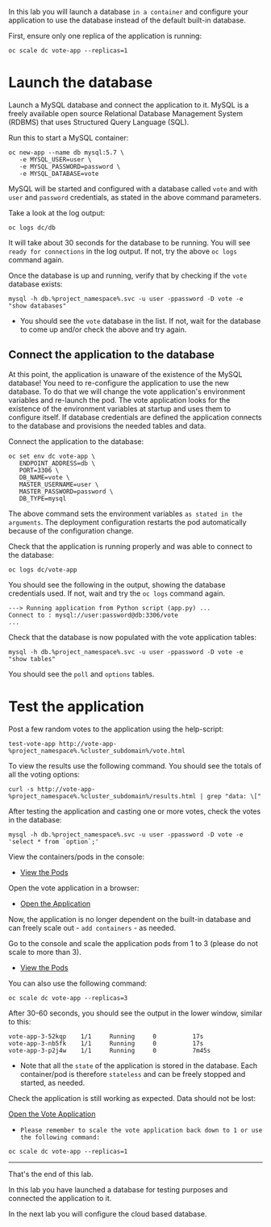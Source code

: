 In this lab you will launch a database ``in a container`` and configure your application to use the database instead of the default built-in database.

First, ensure only one replica of the application is running:

```execute
oc scale dc vote-app --replicas=1
```

# Launch the database 

Launch a MySQL database and connect the application to it.  MySQL is a freely available open source Relational Database Management System (RDBMS) that uses Structured Query Language (SQL). 

Run this to start a MySQL container:

```execute
oc new-app --name db mysql:5.7 \
   -e MYSQL_USER=user \
   -e MYSQL_PASSWORD=password \
   -e MYSQL_DATABASE=vote 
```

MySQL will be started and configured with a database called ``vote`` and with ``user`` and `password` credentials, as stated in the above command parameters. 

Take a look at the log output:

```execute
oc logs dc/db
```

It will take about 30 seconds for the database to be running.  You will see `ready for connections` in the log output.  If not, try the above ``oc logs`` command again. 

Once the database is up and running, verify that by checking if the ``vote`` database exists:

```execute
mysql -h db.%project_namespace%.svc -u user -ppassword -D vote -e "show databases"
```

- You should see the ``vote`` database in the list.  If not, wait for the database to come up and/or check the above and try again. 

## Connect the application to the database 

At this point, the application is unaware of the existence of the MySQL database!  You need to re-configure the application to use the new database. 
To do that we will change the vote application's environment variables and re-launch the pod.  The vote application looks for the existence of the environment variables at startup and uses them to configure itself.  If database credentials are defined the application connects to the database and provisions the needed tables and data. 

Connect the application to the database:

```execute
oc set env dc vote-app \
   ENDPOINT_ADDRESS=db \
   PORT=3306 \
   DB_NAME=vote \
   MASTER_USERNAME=user \
   MASTER_PASSWORD=password \
   DB_TYPE=mysql
```

The above command sets the environment variables `as stated in the arguments`. The deployment configuration restarts the pod automatically because of the configuration change.

Check that the application is running properly and was able to connect to the database:

```execute
oc logs dc/vote-app 
```

You should see the following in the output, showing the database credentials used.  If not, wait and try the ``oc logs`` command again.

```
---> Running application from Python script (app.py) ...
Connect to : mysql://user:password@db:3306/vote
...
```

Check that the database is now populated with the vote application tables:

<!--
POD=`oc get pods --selector app=workspace -o jsonpath='{.items[?(@.status.phase=="Running")].metadata.name}'`; echo $POD

kubectl get pods --field-selector=status.phase=Running -o name
-->

```execute
mysql -h db.%project_namespace%.svc -u user -ppassword -D vote -e "show tables"
```

You should see the  ``poll`` and ``options`` tables. 

<!--
```
POD=`oc get pods --selector app=workspace -o jsonpath='{.items[?(@.status.phase=="Running")].metadata.name}'`; echo $POD
```
-->

# Test the application 

Post a few random votes to the application using the help-script:

```execute 
test-vote-app http://vote-app-%project_namespace%.%cluster_subdomain%/vote.html
```

To view the results use the following command. You should see the totals of all the voting options:

```execute 
curl -s http://vote-app-%project_namespace%.%cluster_subdomain%/results.html | grep "data: \["
```

After testing the application and casting one or more votes, check the votes in the database: 


```execute
mysql -h db.%project_namespace%.svc -u user -ppassword -D vote -e 'select * from `option`;'
```

View the containers/pods in the console:

* [View the Pods](%console_url%/k8s/ns/%project_namespace%/pods) 

Open the vote application in a browser: 

* [Open the Application](http://vote-app-%project_namespace%.%cluster_subdomain%/) 



Now, the application is no longer dependent on the built-in database and can freely scale out - `add containers` - as needed. 

Go to the console and scale the application pods from 1 to 3 (please do not scale to more than 3). 

* [View the Pods](%console_url%/k8s/ns/%project_namespace%/pods) 

You can also use the following command:

```execute
oc scale dc vote-app --replicas=3
```

After 30-60 seconds, you should see the output in the lower window, similar to this:

```
vote-app-3-52kqp    1/1     Running     0          17s
vote-app-3-nb5fk    1/1     Running     0          17s
vote-app-3-p2j4w    1/1     Running     0          7m45s
```

- Note that all the `state` of the application is stored in the database. Each container/pod is therefore `stateless` and can be freely stopped and started, as needed. 

Check the application is still working as expected.  Data should not be lost: 

[Open the Vote Application](http://vote-app-%project_namespace%.%cluster_subdomain%/) 

 - ``Please remember to scale the vote application back down to 1 or use the following command:``

```execute
oc scale dc vote-app --replicas=1
```

---
That's the end of this lab.

In this lab you have launched a database for testing purposes and connected the application to it.  

In the next lab you will configure the cloud based database. 


